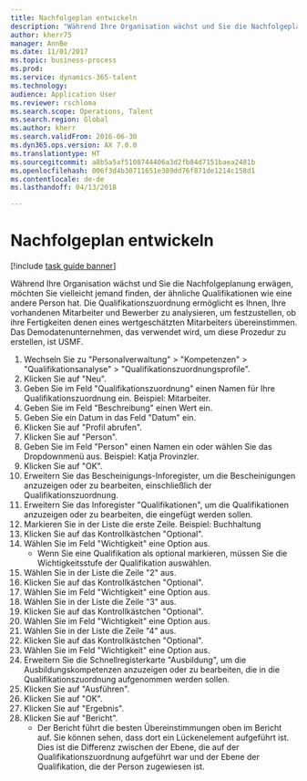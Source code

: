 ```yaml
--- 
title: Nachfolgeplan entwickeln
description: "Während Ihre Organisation wächst und Sie die Nachfolgeplanung erwägen, möchten Sie vielleicht jemand finden, der ähnliche Qualifikationen wie eine andere Person hat."
author: kherr75
manager: AnnBe
ms.date: 11/01/2017
ms.topic: business-process
ms.prod: 
ms.service: dynamics-365-talent
ms.technology: 
audience: Application User
ms.reviewer: rschloma
ms.search.scope: Operations, Talent
ms.search.region: Global
ms.author: kherr
ms.search.validFrom: 2016-06-30
ms.dyn365.ops.version: AX 7.0.0
ms.translationtype: HT
ms.sourcegitcommit: a8b5a5af5108744406a3d2fb84d7151baea2481b
ms.openlocfilehash: 006f3d4b30711651e389dd76f871de1214c158d1
ms.contentlocale: de-de
ms.lasthandoff: 04/13/2018

---
```

# <a name="develop-a-succession-plan"></a>Nachfolgeplan entwickeln

[!include [task guide banner](../../includes/task-guide-banner.md)]

Während Ihre Organisation wächst und Sie die Nachfolgeplanung erwägen, möchten Sie vielleicht jemand finden, der ähnliche Qualifikationen wie eine andere Person hat.  Die Qualifikationszuordnung ermöglicht es Ihnen, Ihre vorhandenen Mitarbeiter und Bewerber zu analysieren, um festzustellen, ob ihre Fertigkeiten denen eines wertgeschätzten Mitarbeiters übereinstimmen. Das Demodatenunternehmen, das verwendet wird, um diese Prozedur zu erstellen, ist USMF.

1. Wechseln Sie zu "Personalverwaltung" > "Kompetenzen" > "Qualifikationsanalyse" > "Qualifikationszuordnungsprofile".
2. Klicken Sie auf "Neu".
3. Geben Sie im Feld "Qualifikationszuordnung" einen Namen für Ihre Qualifikationszuordnung ein.  Beispiel: Mitarbeiter.
4. Geben Sie im Feld "Beschreibung" einen Wert ein.
5. Geben Sie ein Datum in das Feld "Datum" ein.
6. Klicken Sie auf "Profil abrufen".
7. Klicken Sie auf "Person".
8. Geben Sie im Feld "Person" einen Namen ein oder wählen Sie das Dropdownmenü aus.  Beispiel: Katja Provinzler.
9. Klicken Sie auf "OK".
10. Erweitern Sie das Bescheinigungs-Inforegister, um die Bescheinigungen anzuzeigen oder zu bearbeiten, einschließlich der Qualifikationszuordnung.
11. Erweitern Sie das Inforegister "Qualifikationen", um die Qualifikationen anzuzeigen oder zu bearbeiten, die eingefügt werden sollen.
12. Markieren Sie in der Liste die erste Zeile.  Beispiel: Buchhaltung
13. Klicken Sie auf das Kontrollkästchen "Optional".
14. Wählen Sie im Feld "Wichtigkeit" eine Option aus.
    * Wenn Sie eine Qualifikation als optional markieren, müssen Sie die Wichtigkeitsstufe der Qualifikation auswählen.  
15. Wählen Sie in der Liste die Zeile "2" aus.
16. Klicken Sie auf das Kontrollkästchen "Optional".
17. Wählen Sie im Feld "Wichtigkeit" eine Option aus.
18. Wählen Sie in der Liste die Zeile "3" aus.
19. Klicken Sie auf das Kontrollkästchen "Optional".
20. Wählen Sie im Feld "Wichtigkeit" eine Option aus.
21. Wählen Sie in der Liste die Zeile "4" aus.
22. Klicken Sie auf das Kontrollkästchen "Optional".
23. Wählen Sie im Feld "Wichtigkeit" eine Option aus.
24. Erweitern Sie die Schnellregisterkarte "Ausbildung", um die Ausbildungskompetenzen anzuzeigen oder zu bearbeiten, die in die Qualifikationszuordnung aufgenommen werden sollen.
25. Klicken Sie auf "Ausführen".
26. Klicken Sie auf "OK".
27. Klicken Sie auf "Ergebnis".
28. Klicken Sie auf "Bericht".
    * Der Bericht führt die besten Übereinstimmungen oben im Bericht auf.  Sie können sehen, dass dort ein Lückenelement aufgeführt ist.  Dies ist die Differenz zwischen der Ebene, die auf der Qualifikationszuordnung aufgeführt war und der Ebene der Qualifikation, die der Person zugewiesen ist.  


